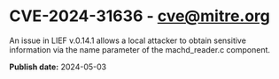 # CVE-2024-31636 - cve@mitre.org

An issue in LIEF v.0.14.1 allows a local attacker to obtain sensitive information via the name parameter of the machd_reader.c component.

**Publish date:** 2024-05-03
